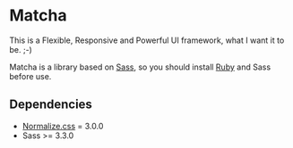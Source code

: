 # Matcha

This is a Flexible, Responsive and Powerful UI framework, what I want it to be. ;-)

Matcha is a library based on [Sass](http://sass-lang.com/), so you should install [Ruby](https://www.ruby-lang.org/) and Sass before use.

## Dependencies

- [Normalize.css](http://necolas.github.io/normalize.css/) = 3.0.0
- Sass >= 3.3.0
